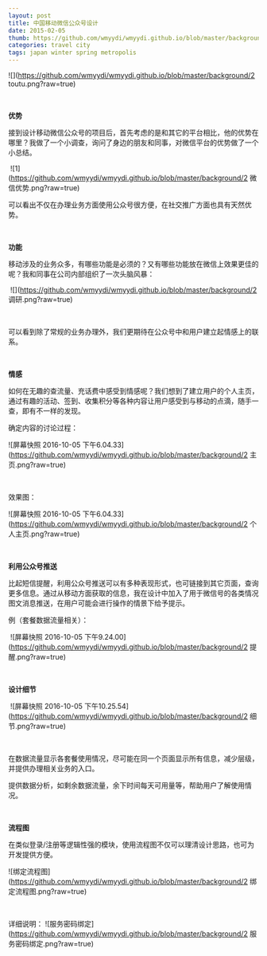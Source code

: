 ```yaml
---
layout: post
title: 中国移动微信公众号设计
date: 2015-02-05
thumb: https://github.com/wmyydi/wmyydi.github.io/blob/master/background/2 移动.png?raw=true
categories: travel city
tags: japan winter spring metropolis
---
```


![](https://github.com/wmyydi/wmyydi.github.io/blob/master/background/2 toutu.png?raw=true)

​                           

**优势**

接到设计移动微信公众号的项目后，首先考虑的是和其它的平台相比，他的优势在哪里？我做了一个小调查，询问了身边的朋友和同事，对微信平台的优势做了一个小总结。 

​               ![1](https://github.com/wmyydi/wmyydi.github.io/blob/master/background/2 微信优势.png?raw=true)

可以看出不仅在办理业务方面使用公众号很方便，在社交推广方面也具有天然优势。

​                           

**功能**

移动涉及的业务众多，有哪些功能是必须的？又有哪些功能放在微信上效果更佳的呢？我和同事在公司内部组织了一次头脑风暴：

​                                    ![](https://github.com/wmyydi/wmyydi.github.io/blob/master/background/2 调研.png?raw=true)

​            

可以看到除了常规的业务办理外，我们更期待在公众号中和用户建立起情感上的联系。

​           

**情感**

如何在无趣的查流量、充话费中感受到情感呢？我们想到了建立用户的个人主页，通过有趣的活动、签到、收集积分等各种内容让用户感受到与移动的点滴，随手一查，即有不一样的发现。

确定内容的讨论过程：

![屏幕快照 2016-10-05 下午6.04.33](https://github.com/wmyydi/wmyydi.github.io/blob/master/background/2 主页.png?raw=true)

​                  

效果图：  

![屏幕快照 2016-10-05 下午6.04.33](https://github.com/wmyydi/wmyydi.github.io/blob/master/background/2 个人主页.png?raw=true)

​                

**利用公众号推送**

比起短信提醒，利用公众号推送可以有多种表现形式，也可链接到其它页面，查询更多信息。通过从移动方面获取的信息，我在设计中加入了用于微信号的各类情况图文消息推送，在用户可能会进行操作的情景下给予提示。

例（套餐数据流量相关）：

​                 ![屏幕快照 2016-10-05 下午9.24.00](https://github.com/wmyydi/wmyydi.github.io/blob/master/background/2 提醒.png?raw=true)

​               

**设计细节**

​           ![屏幕快照 2016-10-05 下午10.25.54](https://github.com/wmyydi/wmyydi.github.io/blob/master/background/2 细节.png?raw=true)

​               

在数据流量显示各套餐使用情况，尽可能在同一个页面显示所有信息，减少层级，并提供办理相关业务的入口。

提供数据分析，如剩余数据流量，余下时间每天可用量等，帮助用户了解使用情况。

​                   

**流程图**

在类似登录/注册等逻辑性强的模块，使用流程图不仅可以理清设计思路，也可为开发提供方便。

 ![绑定流程图](https://github.com/wmyydi/wmyydi.github.io/blob/master/background/2 绑定流程图.png?raw=true)

​               

详细说明： ![服务密码绑定](https://github.com/wmyydi/wmyydi.github.io/blob/master/background/2 服务密码绑定.png?raw=true)